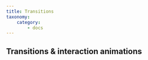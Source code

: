 ```yaml
---
title: Transitions
taxonomy:
    category:
        - docs
---
```


## Transitions & interaction animations